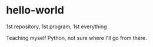 # hello-world
1st repository, 1st program, 1st everything

Teaching myself Python, not sure where I'll go from there.
